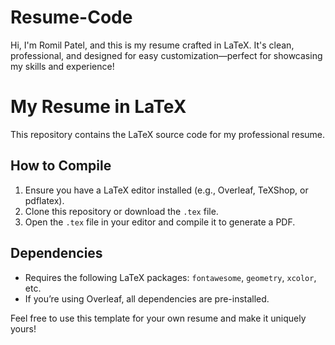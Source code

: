 # Resume-Code
Hi, I'm Romil Patel, and this is my resume crafted in LaTeX. It's clean, professional, and designed for easy customization—perfect for showcasing my skills and experience!

# My Resume in LaTeX  

This repository contains the LaTeX source code for my professional resume.  

## How to Compile  
1. Ensure you have a LaTeX editor installed (e.g., Overleaf, TeXShop, or pdflatex).  
2. Clone this repository or download the `.tex` file.  
3. Open the `.tex` file in your editor and compile it to generate a PDF.  

## Dependencies  
- Requires the following LaTeX packages: `fontawesome`, `geometry`, `xcolor`, etc.  
- If you’re using Overleaf, all dependencies are pre-installed.  

Feel free to use this template for your own resume and make it uniquely yours!  
